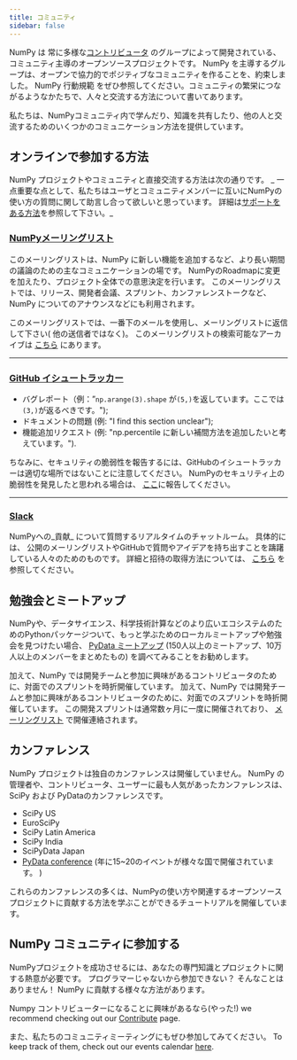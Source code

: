 ```yaml
---
title: コミュニティ
sidebar: false
---
```


NumPy は 常に多様な[コントリビュータ](/ja/teams/) のグループによって開発されている、コミュニティ主導のオープンソースプロジェクトです。 NumPy を主導するグループは、オープンで協力的でポジティブなコミュニティを作ることを、約束しました。 NumPy 行動規範 をぜひ参照してください。コミュニティの繁栄につながるようなかたちで、人々と交流する方法について書いてあります。

私たちは、NumPyコミュニティ内で学んだり、知識を共有したり、他の人と交流するためのいくつかのコミュニケーション方法を提供しています。

## オンラインで参加する方法

NumPy プロジェクトやコミュニティと直接交流する方法は次の通りです。
_ 一点重要な点として、私たちはユーザとコミュニティメンバーに互いにNumPyの使い方の質問に関して助言し合って欲しいと思っています。 詳細は[サポートをある方法](/gethelp)を参照して下さい。_

### [NumPyメーリングリスト](https://mail.python.org/mailman/listinfo/numpy-discussion)

このメーリングリストは、NumPy に新しい機能を追加するなど、より長い期間の議論のための主なコミュニケーションの場です。 NumPyのRoadmapに変更を加えたり、プロジェクト全体での意思決定を行います。
このメーリングリストでは、リリース、開発者会議、スプリント、カンファレンストークなど、NumPy についてのアナウンスなどにも利用されます。

このメーリングリストでは、一番下のメールを使用し、メーリングリストに返信して下さい( 他の送信者ではなく)。 このメーリングリストの検索可能なアーカイブは [こちら](https://mail.python.org/archives/list/numpy-discussion@python.org/) にあります。

***

### [GitHub イシュートラッカー](https://github.com/numpy/numpy/issues)

- バグレポート（例：”`np.arange(3).shape` が`(5,)`を返しています。ここでは`(3,)`が返るべきです。");
- ドキュメントの問題 (例: "I find this section unclear");
- 機能追加リクエスト (例: "np.percentile に新しい補間方法を追加したいと考えています。").

ちなみに、セキュリティの脆弱性を報告するには、GitHubのイシュートラッカーは適切な場所ではないことに注意してください。 NumPyのセキュリティ上の脆弱性を発見したと思われる場合は、 [ここ](https://tidelift.com/docs/security)に報告してください。

***

### [Slack](https://numpy-team.slack.com)

NumPyへの_貢献_ について質問するリアルタイムのチャットルーム。
具体的には、 公開のメーリングリストやGitHubで質問やアイデアを持ち出すことを躊躇している人々のためのものです。
詳細と招待の取得方法については、
[こちら](https://numpy.org/devdocs/dev/index.html#contributing-to-numpy) を参照してください。

## 勉強会とミートアップ

NumPyや、データサイエンス、科学技術計算などのより広いエコシステムのためのPythonパッケージついて、もっと学ぶためのローカルミートアップや勉強会を見つけたい場合、 [PyData ミートアップ](https://www.meetup.com/pro/pydata/) (150人以上のミートアップ、10万人以上のメンバーをまとめたもの) を調べてみることをお勧めします。

加えて、NumPy では開発チームと参加に興味があるコントリビュータのために、対面でのスプリントを時折開催しています。 加えて、NumPy では開発チームと参加に興味があるコントリビュータのために、対面でのスプリントを時折開催しています。 この開発スプリントは通常数ヶ月に一度に開催されており、 [メーリングリスト](https://mail.python.org/mailman/listinfo/numpy-discussion) で開催連絡されます。

## カンファレンス

NumPy プロジェクトは独自のカンファレンスは開催していません。 NumPy の管理者や、コントリビュータ、ユーザーに最も人気があったカンファレンスは、SciPy および PyDataのカンファレンスです。

- SciPy US
- EuroSciPy
- SciPy Latin America
- SciPy India
- SciPyData Japan
- <a href="https://pydata.org/event-schedule/">PyData conference</a> (年に15~20のイベントが様々な国で開催されています。 )

これらのカンファレンスの多くは、NumPyの使い方や関連するオープンソースプロジェクトに貢献する方法を学ぶことができるチュートリアルを開催しています。

## NumPy コミュニティに参加する

NumPyプロジェクトを成功させるには、あなたの専門知識とプロジェクトに関する熱意が必要です。 プログラマーじゃないから参加できない？ そんなことはありません！ NumPy に貢献する様々な方法があります。

Numpy コントリビューターになることに興味があるなら(やった!) we recommend checking out our [Contribute](/contribute) page.

また、私たちのコミュニティミーティングにもぜひ参加してみてください。 To keep track of them, check out our events calendar [here](https://scientific-python.org/calendars/).
